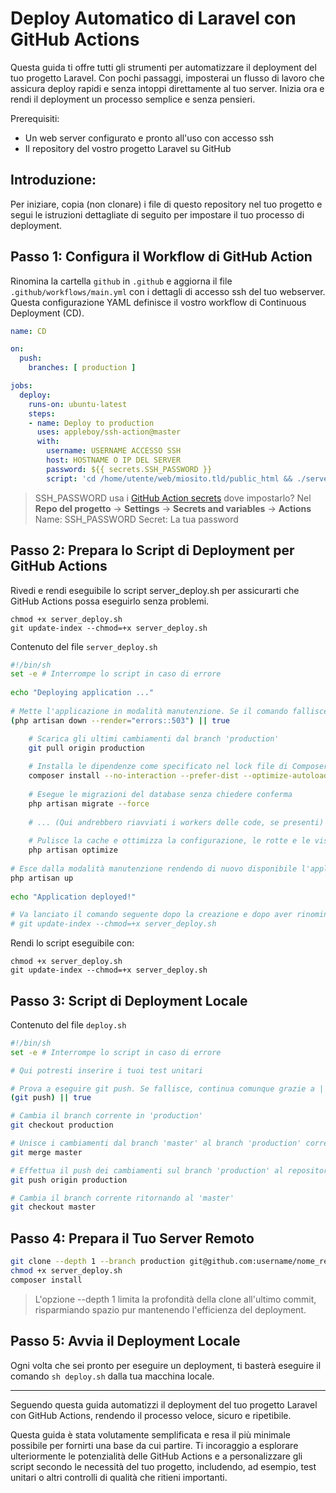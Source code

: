 # Deploy Automatico di Laravel con GitHub Actions

Questa guida ti offre tutti gli strumenti per automatizzare il deployment del tuo progetto Laravel. Con pochi passaggi, imposterai un flusso di lavoro che assicura deploy rapidi e senza intoppi direttamente al tuo server. Inizia ora e rendi il deployment un processo semplice e senza pensieri.

Prerequisiti:
- Un web server configurato e pronto all'uso con accesso ssh
- Il repository del vostro progetto Laravel su GitHub

## Introduzione:
Per iniziare, copia (non clonare) i file di questo repository nel tuo progetto e segui le istruzioni dettagliate di seguito per impostare il tuo processo di deployment.

## Passo 1: Configura il Workflow di GitHub Action
Rinomina la cartella `github` in `.github` e aggiorna il file `.github/workflows/main.yml` con i dettagli di accesso ssh del tuo webserver. Questa configurazione YAML definisce il vostro workflow di Continuous Deployment (CD).

```yaml
name: CD

on:
  push:
    branches: [ production ]

jobs:
  deploy:
    runs-on: ubuntu-latest
    steps:
    - name: Deploy to production
      uses: appleboy/ssh-action@master
      with:
        username: USERNAME ACCESSO SSH
        host: HOSTNAME O IP DEL SERVER
        password: ${{ secrets.SSH_PASSWORD }}
        script: 'cd /home/utente/web/miosito.tld/public_html && ./server_deploy.sh'

```

> SSH_PASSWORD usa i [GitHub Action secrets](https://docs.github.com/en/actions/security-guides/using-secrets-in-github-actions) dove impostarlo?
> Nel **Repo del progetto** -> **Settings** -> **Secrets and variables** -> **Actions**
> Name: SSH_PASSWORD 
> Secret: La tua password


## Passo 2: Prepara lo Script di Deployment per GitHub Actions
Rivedi e rendi eseguibile lo script server_deploy.sh per assicurarti che GitHub Actions possa eseguirlo senza problemi.

``` 
chmod +x server_deploy.sh
git update-index --chmod=+x server_deploy.sh
```

Contenuto del file `server_deploy.sh`
```sh
#!/bin/sh
set -e # Interrompe lo script in caso di errore
 
echo "Deploying application ..."
 
# Mette l'applicazione in modalità manutenzione. Se il comando fallisce, continua comunque grazie a || true
(php artisan down --render="errors::503") || true 

    # Scarica gli ultimi cambiamenti dal branch 'production'
    git pull origin production
    
    # Installa le dipendenze come specificato nel lock file di Composer senza interazione
    composer install --no-interaction --prefer-dist --optimize-autoloader 
    
    # Esegue le migrazioni del database senza chiedere conferma
    php artisan migrate --force 
    
    # ... (Qui andrebbero riavviati i workers delle code, se presenti)
    
    # Pulisce la cache e ottimizza la configurazione, le rotte e le viste
    php artisan optimize 
 
# Esce dalla modalità manutenzione rendendo di nuovo disponibile l'applicazione
php artisan up 
 
echo "Application deployed!"

# Va lanciato il comando seguente dopo la creazione e dopo aver rinominato il file
# git update-index --chmod=+x server_deploy.sh

```

Rendi lo script eseguibile con:
``` 
chmod +x server_deploy.sh
git update-index --chmod=+x server_deploy.sh
```

## Passo 3: Script di Deployment Locale

Contenuto del file `deploy.sh`
```sh
#!/bin/sh
set -e # Interrompe lo script in caso di errore

# Qui potresti inserire i tuoi test unitari

# Prova a eseguire git push. Se fallisce, continua comunque grazie a || true
(git push) || true 

# Cambia il branch corrente in 'production'
git checkout production 

# Unisce i cambiamenti dal branch 'master' al branch 'production' corrente
git merge master

# Effettua il push dei cambiamenti sul branch 'production' al repository remoto
git push origin production

# Cambia il branch corrente ritornando al 'master'
git checkout master
```

## Passo 4: Prepara il Tuo Server Remoto

```sh
git clone --depth 1 --branch production git@github.com:username/nome_repo.git . 
chmod +x server_deploy.sh
composer install
```
> L'opzione --depth 1 limita la profondità della clone all'ultimo commit, risparmiando spazio pur mantenendo l'efficienza del deployment.


## Passo 5: Avvia il Deployment Locale
Ogni volta che sei pronto per eseguire un deployment, ti basterà eseguire il comando `sh deploy.sh` dalla tua macchina locale.

---

Seguendo questa guida automatizzi il deployment del tuo progetto Laravel con GitHub Actions, rendendo il processo veloce, sicuro e ripetibile. 

Questa guida è stata volutamente semplificata e resa il più minimale possibile per fornirti una base da cui partire. Ti incoraggio a esplorare ulteriormente le potenzialità delle GitHub Actions e a personalizzare gli script secondo le necessità del tuo progetto, includendo, ad esempio, test unitari o altri controlli di qualità che ritieni importanti.